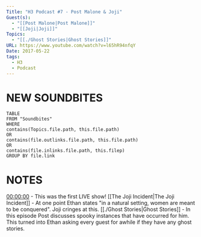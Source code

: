 ```yaml
---
Title: "H3 Podcast #7 - Post Malone & Joji"
Guest(s):
  - "[[Post Malone|Post Malone]]"
  - "[[Joji|Joji]]"
Topics:
  - "[[./Ghost Stories|Ghost Stories]]"
URL: https://www.youtube.com/watch?v=l65hR94nfqY
Date: 2017-05-22
tags:
  - H3
  - Podcast
---
```

# NEW SOUNDBITES
``` dataview
TABLE
FROM "Soundbites"
WHERE 
contains(Topics.file.path, this.file.path) 
OR 
contains(file.outlinks.file.path, this.file.path)
OR
contains(file.inlinks.file.path, this.filep)
GROUP BY file.link
```

# NOTES
[00:00:00](https://www.youtube.com/watch?v=l65hR94nfqY) - This was the first LIVE show!
[[The Joji Incident|The Joji Incident]] - At one point Ethan states "in a natural setting, women are meant to be conquered". Joji cringes at this.
[[./Ghost Stories|Ghost Stories]] - In this episode Post discusses spooky instances that have occurred for him. This turned into Ethan asking every guest for awhile if they have any ghost stories.
